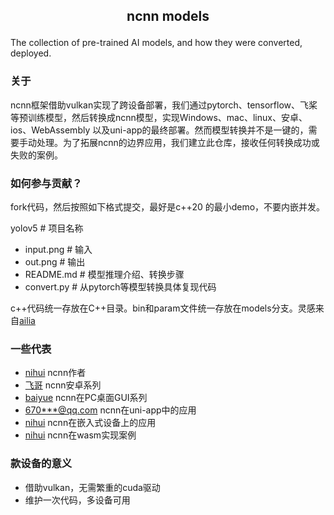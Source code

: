 ##  <p align="center"> ncnn models </p>

The collection of pre-trained AI models, and how they were converted, deployed.

### 关于

ncnn框架借助vulkan实现了跨设备部署，我们通过pytorch、tensorflow、飞桨等预训练模型，然后转换成ncnn模型，实现Windows、mac、linux、安卓、ios、WebAssembly 以及uni-app的最终部署。然而模型转换并不是一键的，需要手动处理。为了拓展ncnn的边界应用，我们建立此仓库，接收任何转换成功或失败的案例。

### 如何参与贡献？

fork代码，然后按照如下格式提交，最好是c++20 的最小demo，不要内嵌并发。

yolov5  # 项目名称
- input.png # 输入
- out.png # 输出
- README.md # 模型推理介绍、转换步骤
- convert.py # 从pytorch等模型转换具体复现代码

c++代码统一存放在C++目录。bin和param文件统一存放在models分支。灵感来自[ailia](https://github.com/axinc-ai/ailia-models)

### 一些代表

- [nihui](https://github.com/nihui) ncnn作者
- [飞哥](https://github.com/feigechuanshu) ncnn安卓系列
- [baiyue](https://github.com/Baiyuetribe/paper2gui) ncnn在PC桌面GUI系列
- [670***@qq.com](https://ext.dcloud.net.cn/plugin?id=5243) ncnn在uni-app中的应用
- [nihui](https://github.com/nihui/ncnn_on_esp32) ncnn在嵌入式设备上的应用
- [nihui](https://github.com/nihui/ncnn-webassembly-yolov5) ncnn在wasm实现案例

### 款设备的意义

- 借助vulkan，无需繁重的cuda驱动
- 维护一次代码，多设备可用